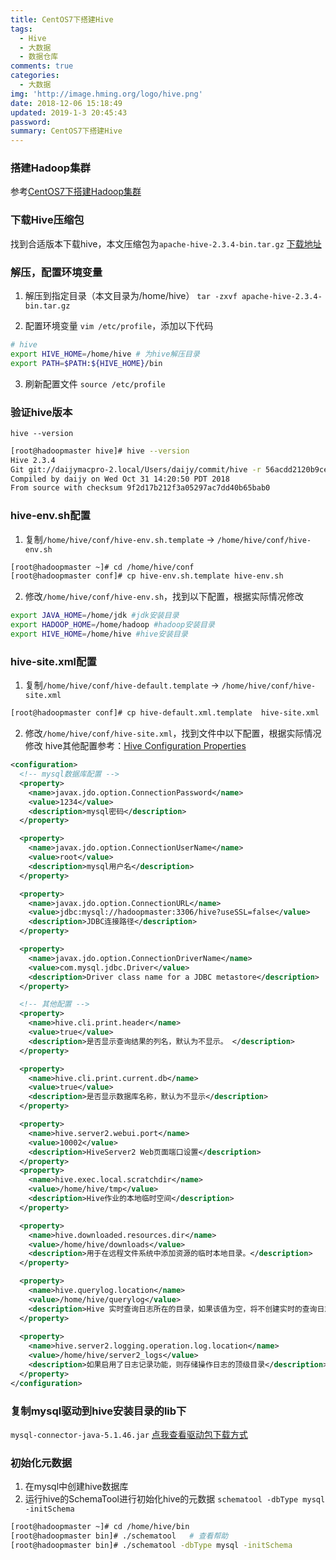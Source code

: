 ```yaml
---
title: CentOS7下搭建Hive
tags:
  - Hive
  - 大数据
  - 数据仓库
comments: true
categories:
  - 大数据
img: 'http://image.hming.org/logo/hive.png'
date: 2018-12-06 15:18:49
updated: 2019-1-3 20:45:43
password:
summary: CentOS7下搭建Hive
---
```

### 搭建Hadoop集群
参考[CentOS7下搭建Hadoop集群](http://blog.hming.org/2018/09/16/CentOS7%E4%B8%8B%E6%90%AD%E5%BB%BAHadoop%E9%9B%86%E7%BE%A4/)

### 下载Hive压缩包
找到合适版本下载hive，本文压缩包为`apache-hive-2.3.4-bin.tar.gz`
[下载地址](http://ftp.riken.jp/net/apache/hive/)

### 解压，配置环境变量
1. 解压到指定目录（本文目录为/home/hive）
`tar -zxvf apache-hive-2.3.4-bin.tar.gz`

2. 配置环境变量
`vim /etc/profile`，添加以下代码
```bash
# hive
export HIVE_HOME=/home/hive # 为hive解压目录
export PATH=$PATH:${HIVE_HOME}/bin
```
3. 刷新配置文件
`source /etc/profile`

### 验证hive版本
`hive --version`
```bash
[root@hadoopmaster hive]# hive --version
Hive 2.3.4
Git git://daijymacpro-2.local/Users/daijy/commit/hive -r 56acdd2120b9ce6790185c679223b8b5e884aaf2
Compiled by daijy on Wed Oct 31 14:20:50 PDT 2018
From source with checksum 9f2d17b212f3a05297ac7dd40b65bab0
```

### hive-env.sh配置
1. 复制`/home/hive/conf/hive-env.sh.template` -> `/home/hive/conf/hive-env.sh`
```bash
[root@hadoopmaster ~]# cd /home/hive/conf
[root@hadoopmaster conf]# cp hive-env.sh.template hive-env.sh
```
2. 修改`/home/hive/conf/hive-env.sh`，找到以下配置，根据实际情况修改
```bash
export JAVA_HOME=/home/jdk #jdk安装目录
export HADOOP_HOME=/home/hadoop #hadoop安装目录
export HIVE_HOME=/home/hive #hive安装目录
```

### hive-site.xml配置
1. 复制`/home/hive/conf/hive-default.template` -> `/home/hive/conf/hive-site.xml`
```bash
[root@hadoopmaster conf]# cp hive-default.xml.template  hive-site.xml
```
2. 修改`/home/hive/conf/hive-site.xml`，找到文件中以下配置，根据实际情况修改
hive其他配置参考：[Hive Configuration Properties](https://cwiki.apache.org/confluence/display/Hive/Configuration+Properties)
```xml
<configuration>
  <!-- mysql数据库配置 -->
  <property>
    <name>javax.jdo.option.ConnectionPassword</name>
    <value>1234</value>
    <description>mysql密码</description>
  </property>

  <property>
    <name>javax.jdo.option.ConnectionUserName</name>
    <value>root</value>
    <description>mysql用户名</description>
  </property>

  <property>
    <name>javax.jdo.option.ConnectionURL</name>
    <value>jdbc:mysql://hadoopmaster:3306/hive?useSSL=false</value>
    <description>JDBC连接路径</description>
  </property>

  <property>
    <name>javax.jdo.option.ConnectionDriverName</name>
    <value>com.mysql.jdbc.Driver</value>
    <description>Driver class name for a JDBC metastore</description>
  </property>

  <!-- 其他配置 -->
  <property>
    <name>hive.cli.print.header</name>
    <value>true</value>
    <description>是否显示查询结果的列名，默认为不显示。 </description>
  </property>

  <property>
    <name>hive.cli.print.current.db</name>
    <value>true</value>
    <description>是否显示数据库名称，默认为不显示</description>
  </property>

  <property>
    <name>hive.server2.webui.port</name>
    <value>10002</value>
    <description>HiveServer2 Web页面端口设置</description>
  </property>
  <property>
    <name>hive.exec.local.scratchdir</name>
    <value>/home/hive/tmp</value>
    <description>Hive作业的本地临时空间</description>
  </property>

  <property>
    <name>hive.downloaded.resources.dir</name>
    <value>/home/hive/downloads</value>
    <description>用于在远程文件系统中添加资源的临时本地目录。</description>
  </property>

  <property>
    <name>hive.querylog.location</name>
    <value>/home/hive/querylog</value>
    <description>Hive 实时查询日志所在的目录，如果该值为空，将不创建实时的查询日志。</description>
  </property>
  
  <property>
    <name>hive.server2.logging.operation.log.location</name>
    <value>/home/hive/server2_logs</value>
    <description>如果启用了日志记录功能，则存储操作日志的顶级目录</description>
  </property>
</configuration>
```

### 复制mysql驱动到hive安装目录的lib下
`mysql-connector-java-5.1.46.jar`
[点我查看驱动包下载方式](http://blog.hming.org/2018/12/09/MySQL连接驱动包下载方法/)

### 初始化元数据
1. 在mysql中创建hive数据库
2. 运行hive的SchemaTool进行初始化hive的元数据
`schematool -dbType mysql -initSchema`
```bash
[root@hadoopmaster ~]# cd /home/hive/bin
[root@hadoopmaster bin]# ./schematool	# 查看帮助
[root@hadoopmaster bin]# ./schematool -dbType mysql -initSchema
```
